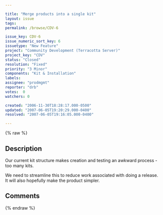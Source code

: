 ```yaml
---

title: "Merge products into a single kit"
layout: issue
tags: 
permalink: /browse/CDV-6

issue_key: CDV-6
issue_numeric_sort_key: 6
issuetype: "New Feature"
project: "Community Development (Terracotta Server)"
project_key: "CDV"
status: "Closed"
resolution: "Fixed"
priority: "3 Minor"
components: "Kit & Installation"
labels: 
assignee: "prodmgmt"
reporter: "drb"
votes:  0
watchers: 0

created: "2006-11-30T18:28:17.000-0500"
updated: "2007-06-05T19:20:29.000-0400"
resolved: "2007-06-05T19:16:05.000-0400"

---
```




{% raw %}



## Description

<div markdown="1" class="description">

Our current kit structure makes creation and testing an awkward process - too many kits.

We need to streamline this to reduce work associated with doing a release. It will also hopefully
make the product simpler.

</div>

## Comments



{% endraw %}
